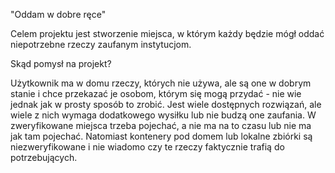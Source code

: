 "Oddam w dobre ręce"

Celem projektu jest stworzenie miejsca, 
w którym każdy będzie mógł oddać niepotrzebne rzeczy zaufanym instytucjom.

Skąd pomysł na projekt?

Użytkownik ma w domu rzeczy, których nie używa, 
ale są one w dobrym stanie i chce przekazać je osobom, 
którym się mogą przydać - nie wie jednak jak w prosty sposób to zrobić.
Jest wiele dostępnych rozwiązań, ale wiele z nich wymaga dodatkowego wysiłku 
lub nie budzą one zaufania.
W zweryfikowane miejsca trzeba pojechać, 
a nie ma na to czasu lub nie ma jak tam pojechać. 
Natomiast kontenery pod domem lub lokalne zbiórki są niezweryfikowane 
i nie wiadomo czy te rzeczy faktycznie trafią do potrzebujących.


